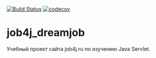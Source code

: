 [![Build Status](https://travis-ci.com/AF3412/job4j_dreamjob.svg?branch=master)](https://travis-ci.com/AF3412/job4j_dreamjob)
[![codecov](https://codecov.io/gh/AF3412/job4j_dreamjob/branch/master/graph/badge.svg?token=AZNBHQ7J8T)](https://codecov.io/gh/AF3412/job4j_dreamjob)

# job4j_dreamjob
Учебный проект сайта job4j.ru по изучению Java Servlet.

